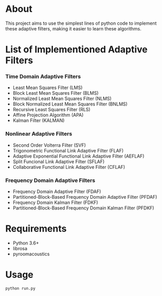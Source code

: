 # About

This project aims to use the simplest lines of python code to implement these adaptive filters, making it easier to learn these algorithms.

# List of Implementioned Adaptive Filters

### Time Domain Adaptive Filters

- Least Mean Squares Filter (LMS)
- Block Least Mean Squares Filter (BLMS)
- Normalized Least Mean Squares Filter (NLMS)
- Block Normalized Least Mean Squares Filter (BNLMS)
- Recursive Least Squares Filter (RLS)
- Affine Projection Algorithm (APA)
- Kalman Filter (KALMAN)

### Nonlinear Adaptive Filters

- Second Order Volterra Filter (SVF)
- Trigonometric Functional Link Adaptive Filter (FLAF)
- Adaptive Exponential Functional Link Adaptive Filter (AEFLAF)
- Split Funcional Link Adaptive Filter (SFLAF)
- Collaborative Functional Link Adaptive Filter (CFLAF)

### Frequency Domain Adaptive Filters

- Frequency Domain Adaptive Filter (FDAF)
- Partitioned-Block-Based Frequency Domain Adaptive Filter (PFDAF)
- Frequency Domain Kalman Filter (FDKF)
- Partitioned-Block-Based Frequency Domain Kalman Filter (PFDKF)

# Requirements

- Python 3.6+
- librosa
- pyroomacoustics

# Usage

```
python run.py
```
